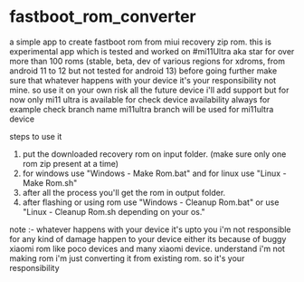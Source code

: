 # fastboot_rom_converter
a simple app to create fastboot rom from miui recovery zip rom.
this is experimental app which is tested and worked on #mi11Ultra aka star for over more than 100 roms (stable, beta, dev of various regions for xdroms, from android 11 to 12 but not tested for android 13)
before going further make sure that whatever happens with your device it's your responsibility not mine. so use it on your own risk
all the future device i'll add support but for now only mi11 ultra is available
for check device availability always for example check branch name mi11ultra branch will be used for mi11ultra device

steps to use it

1. put the downloaded recovery rom on input folder. (make sure only one rom zip present at a time)
2. for windows use "Windows - Make Rom.bat" and for linux use "Linux - Make Rom.sh"
3. after all the process you'll get the rom in output folder.
4. after flashing or using rom use "Windows - Cleanup Rom.bat" or use "Linux - Cleanup Rom.sh depending on your os."

note :- whatever happens with your device it's upto you i'm not responsible for any kind of damage happen to your device either its because of buggy xiaomi rom like poco devices and many xiaomi device. understand i'm not making rom i'm just converting it from existing rom. so it's your responsibility
